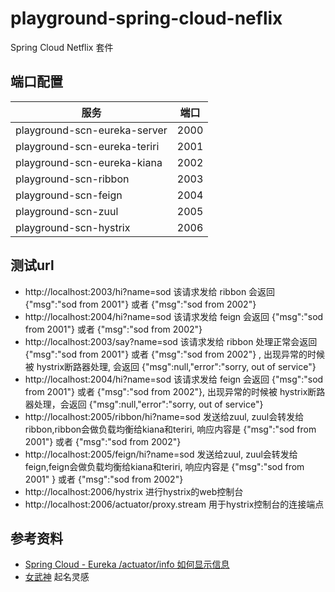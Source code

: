 # playground-spring-cloud-neflix

Spring Cloud Netflix 套件

## 端口配置

服务                          | 端口
-----------------------------|------
playground-scn-eureka-server | 2000
playground-scn-eureka-teriri | 2001
playground-scn-eureka-kiana  | 2002
playground-scn-ribbon        | 2003
playground-scn-feign         | 2004
playground-scn-zuul          | 2005
playground-scn-hystrix       | 2006

## 测试url

- http://localhost:2003/hi?name=sod 该请求发给 ribbon 会返回 {"msg":"sod from 2001"} 或者 {"msg":"sod from 2002"}
- http://localhost:2004/hi?name=sod 该请求发给 feign 会返回 {"msg":"sod from 2001"} 或者 {"msg":"sod from 2002"}
- http://localhost:2003/say?name=sod 该请求发给 ribbon 处理正常会返回 {"msg":"sod from 2001"} 或者 {"msg":"sod from 2002"} , 出现异常的时候被
  hystrix断路器处理, 会返回 {"msg":null,"error":"sorry, out of service"}
- http://localhost:2004/hi?name=sod 该请求发给 feign 会返回 {"msg":"sod from 2001"} 或者 {"msg":"sod from 2002"}, 出现异常的时候被
  hystrix断路器处理，会返回 {"msg":null,"error":"sorry, out of service"}
- http://localhost:2005/ribbon/hi?name=sod 发送给zuul, zuul会转发给 ribbon,ribbon会做负载均衡给kiana和teriri, 响应内容是 {"msg":"sod from
  2001"} 或者 {"msg":"sod from 2002"}
- http://localhost:2005/feign/hi?name=sod 发送给zuul, zuul会转发给 feign,feign会做负载均衡给kiana和teriri, 响应内容是 {"msg":"sod from 2001"
  } 或者 {"msg":"sod from 2002"}
- http://localhost:2006/hystrix 进行hystrix的web控制台
- http://localhost:2006/actuator/proxy.stream 用于hystrix控制台的连接端点

## 参考资料

- [Spring Cloud - Eureka /actuator/info 如何显示信息](https://blog.csdn.net/philosophyy/article/details/102726596)
- [女武神](https://www.bh3.com/valkyries) 起名灵感